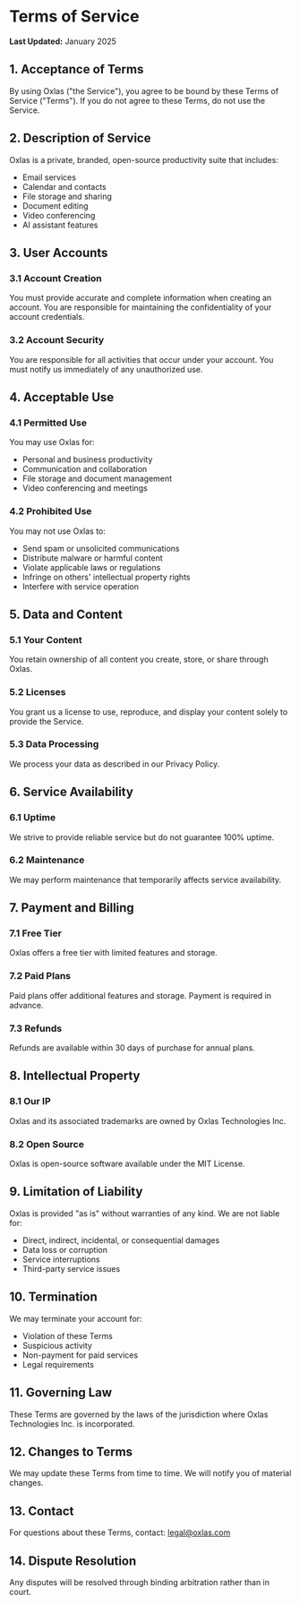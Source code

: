 # Terms of Service

**Last Updated:** January 2025

## 1. Acceptance of Terms

By using Oxlas ("the Service"), you agree to be bound by these Terms of Service ("Terms"). If you do not agree to these Terms, do not use the Service.

## 2. Description of Service

Oxlas is a private, branded, open-source productivity suite that includes:
- Email services
- Calendar and contacts
- File storage and sharing
- Document editing
- Video conferencing
- AI assistant features

## 3. User Accounts

### 3.1 Account Creation
You must provide accurate and complete information when creating an account. You are responsible for maintaining the confidentiality of your account credentials.

### 3.2 Account Security
You are responsible for all activities that occur under your account. You must notify us immediately of any unauthorized use.

## 4. Acceptable Use

### 4.1 Permitted Use
You may use Oxlas for:
- Personal and business productivity
- Communication and collaboration
- File storage and document management
- Video conferencing and meetings

### 4.2 Prohibited Use
You may not use Oxlas to:
- Send spam or unsolicited communications
- Distribute malware or harmful content
- Violate applicable laws or regulations
- Infringe on others' intellectual property rights
- Interfere with service operation

## 5. Data and Content

### 5.1 Your Content
You retain ownership of all content you create, store, or share through Oxlas.

### 5.2 Licenses
You grant us a license to use, reproduce, and display your content solely to provide the Service.

### 5.3 Data Processing
We process your data as described in our Privacy Policy.

## 6. Service Availability

### 6.1 Uptime
We strive to provide reliable service but do not guarantee 100% uptime.

### 6.2 Maintenance
We may perform maintenance that temporarily affects service availability.

## 7. Payment and Billing

### 7.1 Free Tier
Oxlas offers a free tier with limited features and storage.

### 7.2 Paid Plans
Paid plans offer additional features and storage. Payment is required in advance.

### 7.3 Refunds
Refunds are available within 30 days of purchase for annual plans.

## 8. Intellectual Property

### 8.1 Our IP
Oxlas and its associated trademarks are owned by Oxlas Technologies Inc.

### 8.2 Open Source
Oxlas is open-source software available under the MIT License.

## 9. Limitation of Liability

Oxlas is provided "as is" without warranties of any kind. We are not liable for:
- Direct, indirect, incidental, or consequential damages
- Data loss or corruption
- Service interruptions
- Third-party service issues

## 10. Termination

We may terminate your account for:
- Violation of these Terms
- Suspicious activity
- Non-payment for paid services
- Legal requirements

## 11. Governing Law

These Terms are governed by the laws of the jurisdiction where Oxlas Technologies Inc. is incorporated.

## 12. Changes to Terms

We may update these Terms from time to time. We will notify you of material changes.

## 13. Contact

For questions about these Terms, contact:
legal@oxlas.com

## 14. Dispute Resolution

Any disputes will be resolved through binding arbitration rather than in court.